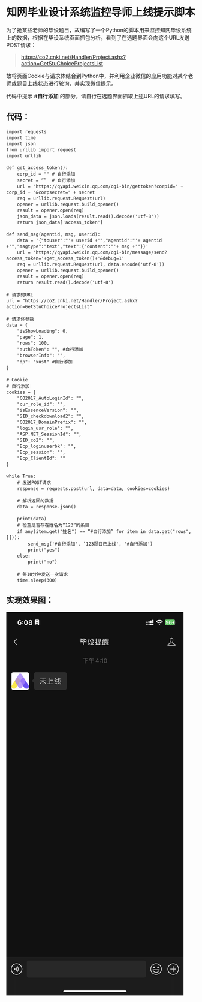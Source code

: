 # 知网毕业设计系统监控导师上线提示脚本

为了抢某些老师的毕设题目，故编写了一个Python的脚本用来监控知网毕设系统上的数据，根据在毕设系统页面抓包分析，看到了在选题界面会向这个URL发送POST请求：
> https://co2.cnki.net/Handler/Project.ashx?action=GetStuChoiceProjectsList

故将页面Cookie与请求体结合到Python中，并利用企业微信的应用功能对某个老师或题目上线状态进行轮询，并实现微信提示。

代码中提示 **#自行添加** 的部分，请自行在选题界面抓取上述URL的请求填写。


## 代码：
```
import requests
import time
import json
from urllib import request
import urllib

def get_access_token():
    corp_id = "" # 自行添加
    secret = “”  # 自行添加
    url = "https://qyapi.weixin.qq.com/cgi-bin/gettoken?corpid=" + corp_id + "&corpsecret=" + secret
    req = urllib.request.Request(url)
    opener = urllib.request.build_opener()
    result = opener.open(req)
    json_data = json.loads(result.read().decode('utf-8'))
    return json_data['access_token']

def send_msg(agentid, msg, userid):
    data = '{"touser":"'+ userid +'","agentid":"'+ agentid +'","msgtype":"text","text":{"content":"'+ msg +'"}}'
    url = 'https://qyapi.weixin.qq.com/cgi-bin/message/send?access_token='+get_access_token()+'&debug=1'
    req = urllib.request.Request(url, data.encode('utf-8'))
    opener = urllib.request.build_opener()
    result = opener.open(req)
    return result.read().decode('utf-8')

# 请求的URL
url = "https://co2.cnki.net/Handler/Project.ashx?action=GetStuChoiceProjectsList"

# 请求体参数
data = {
    "isShowLoading": 0,
    "page": 1,
    "rows": 100,
    "authToken": "", #自行添加
    "browserInfo": "",
    "dp": "xust" #自行添加
}

# Cookie
# 自行添加
cookies = {
    "CO2017_AutoLoginId": "",
    "cur_role_id": "",
    "isEssenceVersion": "",
    "SID_checkdownload2": "",
    "CO2017_DomainPrefix": "",
    "login_usr_role": "",
    "ASP.NET_SessionId": "",
    "SID_co2": "",
    "Ecp_loginuserbk": "",
    "Ecp_session": "",
    "Ecp_ClientId": ""
}

while True:
    # 发送POST请求
    response = requests.post(url, data=data, cookies=cookies)
    
    # 解析返回的数据
    data = response.json()
    
    print(data)
    # 检查是否存在姓名为”123”的条目
    if any(item.get("姓名") == “#自行添加” for item in data.get("rows", [])):
        send_msg('#自行添加', ‘123题目已上线', '#自行添加')
        print("yes")
    else:
        print("no")
    
    # 每10分钟发送一次请求
    time.sleep(300)
```

## 实现效果图：
![IMG_BDE51ED51AD9-1.jpeg](/IMG_BDE51ED51AD9-1.jpeg)
